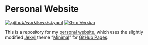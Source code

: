# Personal Website

[![.github/workflows/ci.yaml](https://github.com/pages-themes/minimal/actions/workflows/ci.yaml/badge.svg)](https://github.com/pages-themes/minimal/actions/workflows/ci.yaml) [![Gem Version](https://badge.fury.io/rb/jekyll-theme-minimal.svg)](https://badge.fury.io/rb/jekyll-theme-minimal)

This is a repository for my [personal website](https://alephmembeth.github.io/), which uses the slightly modified [Jekyll](https://jekyllrb.com/) theme “[Minimal](https://github.com/pages-themes/minimal)” for [GitHub Pages](https://pages.github.com/).

